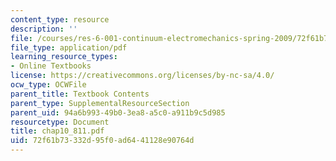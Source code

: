 ```yaml
---
content_type: resource
description: ''
file: /courses/res-6-001-continuum-electromechanics-spring-2009/72f61b73332d95f0ad6441128e90764d_chap10_811.pdf
file_type: application/pdf
learning_resource_types:
- Online Textbooks
license: https://creativecommons.org/licenses/by-nc-sa/4.0/
ocw_type: OCWFile
parent_title: Textbook Contents
parent_type: SupplementalResourceSection
parent_uid: 94a6b993-49b0-3ea8-a5c0-a911b9c5d985
resourcetype: Document
title: chap10_811.pdf
uid: 72f61b73-332d-95f0-ad64-41128e90764d
---
```

